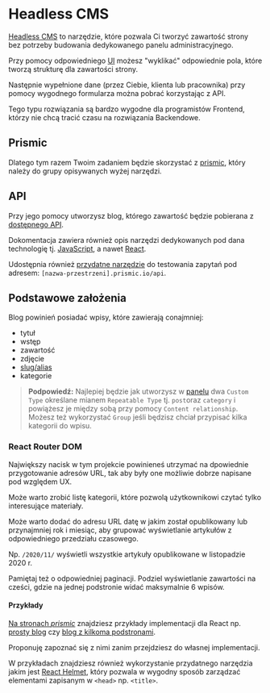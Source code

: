 # Headless CMS

[Headless CMS](https://www.unity.pl/blog/co-warto-wiedziec-o-headless-cms/) to narzędzie, które pozwala Ci tworzyć zawartość strony bez potrzeby budowania dedykowanego panelu administracyjnego. 

Przy pomocy odpowiedniego [UI](https://en.wikipedia.org/wiki/User_interface_design) możesz "wyklikać" odpowiednie pola, które tworzą strukturę dla zawartości strony. 

Następnie wypełnione dane (przez Ciebie, klienta lub pracownika) przy pomocy wygodnego formularza można pobrać korzystając z API. 

Tego typu rozwiązania są bardzo wygodne dla programistów Frontend, którzy nie chcą tracić czasu na rozwiązania Backendowe.

## Prismic

Dlatego tym razem Twoim zadaniem będzie skorzystać z [prismic](https://prismic.io/), który należy do grupy opisywanych wyżej narzędzi.

## API

Przy jego pomocy utworzysz blog, którego zawartość będzie pobierana z [dostępnego API](https://prismic.io/docs/technologies/introduction-to-the-content-query-api).

Dokomentacja zawiera również opis narzędzi dedykowanych pod dana technologię tj. [JavaScript](https://prismic.io/docs/technologies/integrating-with-an-existing-project-javascript), a nawet [React](https://prismic.io/docs/technologies/start-a-prismic-project-from-scratch-with-reactjs).

Udostępnia również [przydatne narzędzie](https://prismic.io/docs/technologies/the-rest-api-browser) do testowania zapytań pod adresem: `[nazwa-przestrzeni].prismic.io/api`. 

## Podstawowe założenia

Blog powinień posiadać wpisy, które zawierają conajmniej:
- tytuł
- wstęp
- zawartość
- zdjęcie
- [slug/alias](https://webwavecms.com/blog/slug)
- kategorie

> **Podpowiedź:** Najlepiej będzie jak utworzysz w [panelu](https://prismic.io/dashboard) dwa `Custom Type` określane mianem `Repeatable Type` tj. `post`oraz `category` i powiążesz je między sobą przy pomocy `Content relationship`. Możesz też wykorzystać `Group` jeśli będzisz chciał przypisać kilka kategorii do wpisu. 

### React Router DOM

Największy nacisk w tym projekcie powinieneś utrzymać na dpowiednie przygotowanie adresów URL, tak aby były one możliwie dobrze napisane pod względem UX.

Może warto zrobić listę kategorii, które pozwolą użytkownikowi czytać tylko interesujące materiały.

Może warto dodać do adresu URL datę w jakim został opublikowany lub przynajmniej rok i miesiąc, aby grupować wyświetlanie artykułów z odpowiedniego przedziału czasowego.

Np. `/2020/11/` wyświetli wszystkie artykuły opublikowane w listopadzie 2020 r.

Pamiętaj też o odpowiedniej paginacji. Podziel wyświetlanie zawartości na cześci, gdzie na jednej podstronie widać maksymalnie 6 wpisów.

#### Przykłady

[Na stronach *prismic*](https://user-guides.prismic.io/en/collections/22783-examples#react-js-samples) znajdziesz przykłady implementacji dla React np. [prosty blog](https://user-guides.prismic.io/en/articles/2685559-sample-blog-with-api-based-cms-in-reactjs) czy [blog z kilkoma podstronami](https://user-guides.prismic.io/en/articles/2731304-sample-multi-page-site-with-navigation-in-reactjs).

Proponuję zapoznać się z nimi zanim przejdziesz do własnej implementacji. 

W przykładach znajdziesz również wykorzystanie przydatnego narzędzia jakim jest [React Helmet](https://www.npmjs.com/package/react-helmet), który pozwala w wygodny sposób zarządzać elementami zapisanym w `<head>` np. `<title>`.













